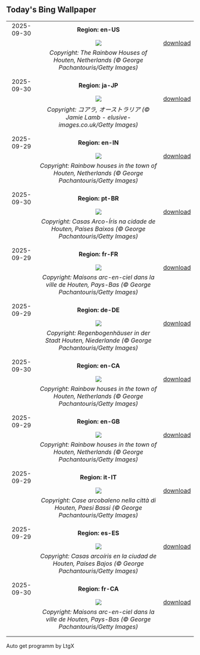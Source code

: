 ## Today's Bing Wallpaper
|      |      |      |
| :----: | :----: | :----: |
|2025-09-30|**Region: en-US**||
||![](https://www.bing.com/th?id=OHR.HoutenHouses_EN-US8966537355_UHD.jpg&pid=hp&w=1152&h=648&rs=1&c=4)| [download](https://www.bing.com/th?id=OHR.HoutenHouses_EN-US8966537355_UHD.jpg)|
||*Copyright: The Rainbow Houses of Houten, Netherlands (© George Pachantouris/Getty Images)*
||
|||
|2025-09-30|**Region: ja-JP**||
||![](https://www.bing.com/th?id=OHR.EucalyptusKoala_JA-JP6385601679_UHD.jpg&pid=hp&w=1152&h=648&rs=1&c=4)| [download](https://www.bing.com/th?id=OHR.EucalyptusKoala_JA-JP6385601679_UHD.jpg)|
||*Copyright: コアラ, オーストラリア (© Jamie Lamb - elusive-images.co.uk/Getty Images)*
||
|||
|2025-09-29|**Region: en-IN**||
||![](https://www.bing.com/th?id=OHR.HoutenHouses_EN-IN3573740286_UHD.jpg&pid=hp&w=1152&h=648&rs=1&c=4)| [download](https://www.bing.com/th?id=OHR.HoutenHouses_EN-IN3573740286_UHD.jpg)|
||*Copyright: Rainbow houses in the town of Houten, Netherlands (© George Pachantouris/Getty Images)*
||
|||
|2025-09-30|**Region: pt-BR**||
||![](https://www.bing.com/th?id=OHR.HoutenHouses_PT-BR1748801440_UHD.jpg&pid=hp&w=1152&h=648&rs=1&c=4)| [download](https://www.bing.com/th?id=OHR.HoutenHouses_PT-BR1748801440_UHD.jpg)|
||*Copyright: Casas Arco-Íris na cidade de Houten, Países Baixos (© George Pachantouris/Getty Images)*
||
|||
|2025-09-29|**Region: fr-FR**||
||![](https://www.bing.com/th?id=OHR.HoutenHouses_FR-FR2130005193_UHD.jpg&pid=hp&w=1152&h=648&rs=1&c=4)| [download](https://www.bing.com/th?id=OHR.HoutenHouses_FR-FR2130005193_UHD.jpg)|
||*Copyright: Maisons arc-en-ciel dans la ville de Houten, Pays-Bas (© George Pachantouris/Getty Images)*
||
|||
|2025-09-29|**Region: de-DE**||
||![](https://www.bing.com/th?id=OHR.HoutenHouses_DE-DE0958725859_UHD.jpg&pid=hp&w=1152&h=648&rs=1&c=4)| [download](https://www.bing.com/th?id=OHR.HoutenHouses_DE-DE0958725859_UHD.jpg)|
||*Copyright: Regenbogenhäuser in der Stadt Houten, Niederlande (© George Pachantouris/Getty Images)*
||
|||
|2025-09-30|**Region: en-CA**||
||![](https://www.bing.com/th?id=OHR.HoutenHouses_EN-CA8693710238_UHD.jpg&pid=hp&w=1152&h=648&rs=1&c=4)| [download](https://www.bing.com/th?id=OHR.HoutenHouses_EN-CA8693710238_UHD.jpg)|
||*Copyright: Rainbow houses in the town of Houten, Netherlands (© George Pachantouris/Getty Images)*
||
|||
|2025-09-29|**Region: en-GB**||
||![](https://www.bing.com/th?id=OHR.HoutenHouses_EN-GB0083761278_UHD.jpg&pid=hp&w=1152&h=648&rs=1&c=4)| [download](https://www.bing.com/th?id=OHR.HoutenHouses_EN-GB0083761278_UHD.jpg)|
||*Copyright: Rainbow houses in the town of Houten, Netherlands (© George Pachantouris/Getty Images)*
||
|||
|2025-09-29|**Region: it-IT**||
||![](https://www.bing.com/th?id=OHR.HoutenHouses_IT-IT9070932054_UHD.jpg&pid=hp&w=1152&h=648&rs=1&c=4)| [download](https://www.bing.com/th?id=OHR.HoutenHouses_IT-IT9070932054_UHD.jpg)|
||*Copyright: Case arcobaleno nella città di Houten, Paesi Bassi (© George Pachantouris/Getty Images)*
||
|||
|2025-09-29|**Region: es-ES**||
||![](https://www.bing.com/th?id=OHR.HoutenHouses_ES-ES0772668707_UHD.jpg&pid=hp&w=1152&h=648&rs=1&c=4)| [download](https://www.bing.com/th?id=OHR.HoutenHouses_ES-ES0772668707_UHD.jpg)|
||*Copyright: Casas arcoíris en la ciudad de Houten, Países Bajos (© George Pachantouris/Getty Images)*
||
|||
|2025-09-30|**Region: fr-CA**||
||![](https://www.bing.com/th?id=OHR.HoutenHouses_FR-CA6391833145_UHD.jpg&pid=hp&w=1152&h=648&rs=1&c=4)| [download](https://www.bing.com/th?id=OHR.HoutenHouses_FR-CA6391833145_UHD.jpg)|
||*Copyright: Maisons arc-en-ciel dans la ville de Houten, Pays-Bas (© George Pachantouris/Getty Images)*
||
|||

Auto get programm by LtgX
